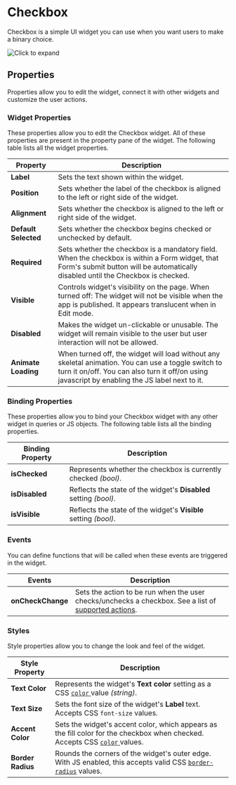 # Checkbox

Checkbox is a simple UI widget you can use when you want users to make a binary choice.

![Click to expand](../../.gitbook/assets/checkbox.gif)

## Properties

Properties allow you to edit the widget, connect it with other widgets and customize the user actions.

### Widget Properties

These properties allow you to edit the Checkbox widget. All of these properties are present in the property pane of the widget. The following table lists all the widget properties.

| Property             | Description                                                                                                                                                                                            |
| -------------------- | ------------------------------------------------------------------------------------------------------------------------------------------------------------------------------------------------------ |
| **Label**            | Sets the text shown within the widget.                                                                                                                                                                 |
| **Position**         | Sets whether the label of the checkbox is aligned to the left or right side of the widget.                                                                                                             |
| **Alignment**        | Sets whether the checkbox is aligned to the left or right side of the widget.                                                                                                                          |
| **Default Selected** | Sets whether the checkbox begins checked or unchecked by default.                                                                                                                                      |
| **Required**         | Sets whether the checkbox is a mandatory field. When the checkbox is within a Form widget, that Form's submit button will be automatically disabled until the Checkbox is checked.                     |
| **Visible**          | Controls widget's visibility on the page. When turned off: The widget will not be visible when the app is published. It appears translucent when in Edit mode.                                         |
| **Disabled**         | Makes the widget un-clickable or unusable. The widget will remain visible to the user but user interaction will not be allowed.                                                                        |
| **Animate Loading**  | When turned off, the widget will load without any skeletal animation. You can use a toggle switch to turn it on/off. You can also turn it off/on using javascript by enabling the JS label next to it. |

### Binding Properties

These properties allow you to bind your Checkbox widget with any other widget in queries or JS objects. The following table lists all the binding properties.

| Binding Property | Description                                                       |
| ---------------- | ----------------------------------------------------------------- |
| **isChecked**    | Represents whether the checkbox is currently checked _(bool)_.    |
| **isDisabled**   | Reflects the state of the widget's **Disabled** setting _(bool)_. |
| **isVisible**    | Reflects the state of the widget's **Visible** setting _(bool)_.  |

### Events

You can define functions that will be called when these events are triggered in the widget.

| Events            | Description                                                                                                                            |
| ----------------- | -------------------------------------------------------------------------------------------------------------------------------------- |
| **onCheckChange** | Sets the action to be run when the user checks/unchecks a checkbox. See a list of [supported actions](../appsmith-framework/actions/). |

### Styles

Style properties allow you to change the look and feel of the widget.

| Style Property    | Description                                                                                                                                                                          |
| ----------------- | ------------------------------------------------------------------------------------------------------------------------------------------------------------------------------------ |
| **Text Color**    | Represents the widget's **Text color** setting as a CSS [`color` ](https://developer.mozilla.org/en-US/docs/Web/CSS/color)value _(string)_.                                          |
| **Text Size**     | Sets the font size of the widget's **Label** text. Accepts CSS `font-size` values.                                                                                                   |
| **Accent Color**  | Sets the widget's accent color, which appears as the fill color for the checkbox when checked. Accepts CSS [`color` ](https://developer.mozilla.org/en-US/docs/Web/CSS/color)values. |
| **Border Radius** | Rounds the corners of the widget's outer edge. With JS enabled, this accepts valid CSS [`border-radius`](https://developer.mozilla.org/en-US/docs/Web/CSS/border-radius) values.     |
